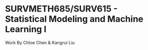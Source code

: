 # SURVMETH685/SURV615 - Statistical Modeling and Machine Learning I
Work By Chloe Chen & Kangrui Liu
